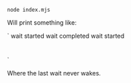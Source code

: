 `node index.mjs`

Will print something like:

`
wait started
wait completed
wait started
#
`

Where the last wait never wakes.
